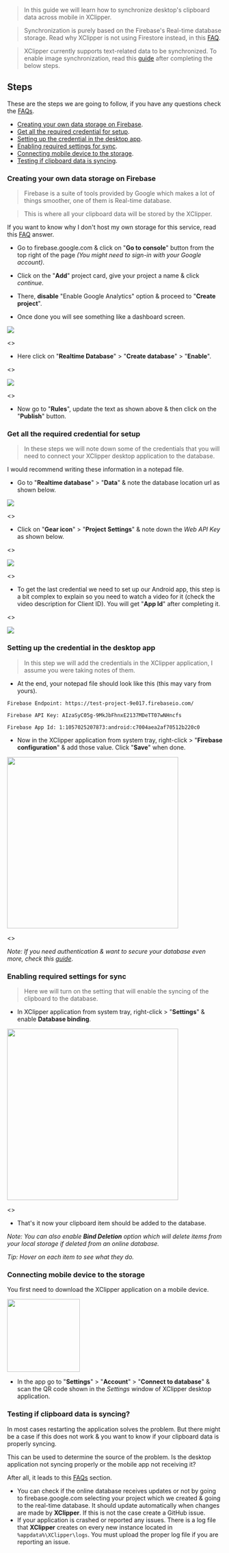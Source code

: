 > In this guide we will learn how to synchronize desktop's clipboard data across mobile in XClipper.

> Synchronization is purely based on the Firebase's Real-time database storage. Read why XClipper is not using Firestore instead, in this [FAQ](https://github.com/KaustubhPatange/XClipper/wiki/FAQs#q-why-not-using-firestore-instead-of-real-time-database).

> XClipper currently supports text-related data to be synchronized. To enable image synchronization, read this [guide](https://github.com/KaustubhPatange/XClipper/wiki/Enable-Image-synchronization) after completing the below steps.

## Steps

These are the steps we are going to follow, if you have any questions check the [FAQs](https://github.com/KaustubhPatange/XClipper/wiki/FAQs).

- [Creating your own data storage on Firebase](#creating-your-own-data-storage-on-firebase).
- [Get all the required credential for setup](#get-all-the-required-credential-for-setup).
- [Setting up the credential in the desktop app](#setting-up-the-in-the-desktop-app).
- [Enabling required settings for sync](#enabling-required-settings-for-sync).
- [Connecting mobile device to the storage](#connecting-mobile-device-to-the-storage).
- [Testing if clipboard data is syncing](#testing-if-clipboard-data-is-syncing).

### Creating your own data storage on Firebase

> Firebase is a suite of tools provided by Google which makes a lot of things smoother, one of them is Real-time database.

> This is where all your clipboard data will be stored by the XClipper.

If you want to know why I don't host my own storage for this service, read this [FAQ](https://github.com/KaustubhPatange/XClipper/wiki/FAQs#q-why-do-i-need-to-create-my-firebase-database) answer.

- Go to firebase.google.com & click on "**Go to console**" button from the top right of the page _(You might need to sign-in with your Google account)_.

- Click on the "**Add**" project card, give your project a name & click _continue_.

- There, **disable** "Enable Google Analytics" option & proceed to "**Create project**".

- Once done you will see something like a dashboard screen.

<img src="https://androdevkit.files.wordpress.com/2020/09/xclipper-firebase-2.png">

<>

- Here click on "**Realtime Database**" > "**Create database**" > "**Enable**".

<>

<img src="https://androdevkit.files.wordpress.com/2020/09/xclipper-firebase-3.png">

<>

- Now go to "**Rules**", update the text as shown above & then click on the "**Publish**" button.

### Get all the required credential for setup

> In these steps we will note down some of the credentials that you will need to connect your XClipper desktop application to the database.

I would recommend writing these information in a notepad file.

- Go to "**Realtime database**" > "**Data**" & note the database location url as shown below.

<img src="https://androdevkit.files.wordpress.com/2020/09/xclipper-firebase-4.png">

<>

- Click on "**Gear icon**" > "**Project Settings**" & note down the _Web API Key_ as shown below.

<>

<img src="https://androdevkit.files.wordpress.com/2020/09/xclipper-firebase-5.png">

<>

- To get the last credential we need to set up our Android app, this step is a bit complex to explain so you need to watch a video for it (check the video description for Client ID). You will get "**App Id**" after completing it.

<>

<a target="_blank" href="https://www.youtube.com/watch?v=Mz0k6C2BIfI">![](https://androdevkit.files.wordpress.com/2020/09/xclipper-firebase-5-1.png)</a>

### Setting up the credential in the desktop app

> In this step we will add the credentials in the XClipper application, I assume you were taking notes of them.

- At the end, your notepad file should look like this (this may vary from yours).

```
Firebase Endpoint: https://test-project-9e017.firebaseio.com/

Firebase API Key: AIzaSyC05g-9MkJbFhnxE2137MDeTT07wNHncfs

Firebase App Id: 1:1057025207873:android:c7004aea2af70512b220c0
```

- Now in the XClipper application from system tray, right-click > "**Firebase configuration**" & add those value. Click "**Save**" when done.

<img src="https://androdevkit.files.wordpress.com/2020/09/xclipper-firebase-6-1.png" height="400px">

<>

_Note: If you need authentication & want to secure your database even more, check this [guide](https://github.com/KaustubhPatange/XClipper/wiki/Securing-Database)_.

### Enabling required settings for sync

> Here we will turn on the setting that will enable the syncing of the clipboard to the database.

- In XClipper application from system tray, right-click > "**Settings**" & enable **Database binding**.

<img src="https://androdevkit.files.wordpress.com/2020/09/xclipper-firebase-7-1.png" height="400px">

<>

- That's it now your clipboard item should be added to the database.

_Note: You can also enable **Bind Deletion** option which will delete items from your local storage if deleted from an online database._

_Tip: Hover on each item to see what they do._

### Connecting mobile device to the storage

You first need to download the XClipper application on a mobile device.

[<img src="https://camo.githubusercontent.com/f9dc78b44989eb93046dee0cc745b113ae8f9c2c/68747470733a2f2f7777772e62696e672e636f6d2f74683f69643d4f49502e614b56796e464857494546775079454c6b416473775148614353267069643d4170692672733d31" width="170px">
](https://play.google.com/store/apps/details?id=com.kpstv.xclipper)

- In the app go to "**Settings**" > "**Account**" > "**Connect to database**" & scan the QR code shown in the _Settings_ window of XClipper desktop application.

### Testing if clipboard data is syncing?

In most cases restarting the application solves the problem. But there might be a case if this does not work & you want to know if your clipboard data is properly syncing.

This can be used to determine the source of the problem. Is the desktop application not syncing properly or the mobile app not receiving it?

After all, it leads to this [FAQs](https://github.com/KaustubhPatange/XClipper/wiki/FAQs) section.

- You can check if the online database receives updates or not by going to firebase.google.com selecting your project which we created & going to the real-time database. It should update automatically when changes are made by **XClipper**. If this is not the case create a GitHub issue.
- If your application is crashed or reported any issues. There is a log file that **XClipper** creates on every new instance located in `%appdata%\XClipper\logs`. You must upload the proper log file if you are reporting an issue.
